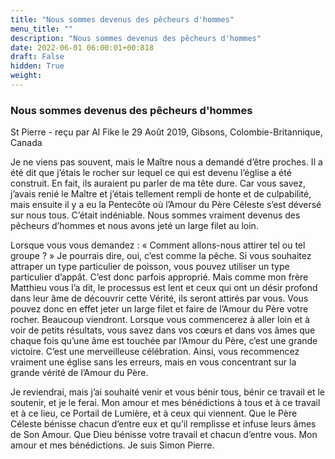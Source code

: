 ```yaml
---
title: "Nous sommes devenus des pêcheurs d'hommes"
menu_title: ""
description: "Nous sommes devenus des pêcheurs d'hommes"
date: 2022-06-01 06:00:01+00:818
draft: False
hidden: True
weight:
---
```

### Nous sommes devenus des pêcheurs d'hommes

St Pierre - reçu par Al Fike le 29 Août 2019, Gibsons, Colombie-Britannique, Canada

Je ne viens pas souvent, mais le Maître nous a demandé d’être proches. Il a été dit que j’étais le rocher sur lequel ce qui est devenu l’église a été construit. En fait, ils auraient pu parler de ma tête dure. Car vous savez, j’avais renié le Maître et j’étais tellement rempli de honte et de culpabilité, mais ensuite il y a eu la Pentecôte où l’Amour du Père Céleste s’est déversé sur nous tous. C’était indéniable. Nous sommes vraiment devenus des pêcheurs d’hommes et nous avons jeté un large filet au loin.

Lorsque vous vous demandez : « Comment allons-nous attirer tel ou tel groupe ? » Je pourrais dire, oui, c’est comme la pêche. Si vous souhaitez attraper un type particulier de poisson, vous pouvez utiliser un type particulier d’appât. C’est donc parfois approprié. Mais comme mon frère Matthieu vous l’a dit, le processus est lent et ceux qui ont un désir profond dans leur âme de découvrir cette Vérité, ils seront attirés par vous. Vous pouvez donc en effet jeter un large filet et faire de l’Amour du Père votre rocher. Beaucoup viendront. Lorsque vous commencerez à aller loin et à voir de petits résultats, vous savez dans vos cœurs et dans vos âmes que chaque fois qu’une âme est touchée par l’Amour du Père, c’est une grande victoire. C’est une merveilleuse célébration. Ainsi, vous recommencez vraiment une église sans les erreurs, mais en vous concentrant sur la grande vérité de l’Amour du Père.

Je reviendrai, mais j’ai souhaité venir et vous bénir tous, bénir ce travail et le soutenir, et je le ferai. Mon amour et mes bénédictions à tous et à ce travail et à ce lieu, ce Portail de Lumière, et à ceux qui viennent. Que le Père Céleste bénisse chacun d’entre eux et qu’il remplisse et infuse leurs âmes de Son Amour. Que Dieu bénisse votre travail et chacun d’entre vous. Mon amour et mes bénédictions. Je suis Simon Pierre.



